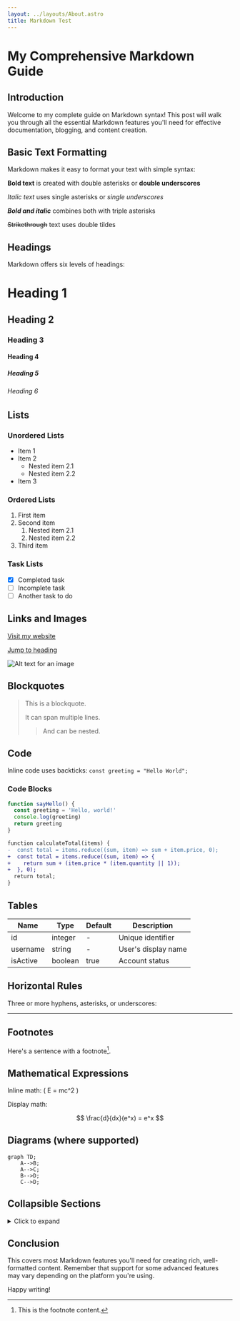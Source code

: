 ```yaml
---
layout: ../layouts/About.astro
title: Markdown Test
---
```


# My Comprehensive Markdown Guide

## Introduction

Welcome to my complete guide on Markdown syntax! This post will walk you through all the essential Markdown features you'll need for effective documentation, blogging, and content creation.

## Basic Text Formatting

Markdown makes it easy to format your text with simple syntax:

**Bold text** is created with double asterisks or **double underscores**

_Italic text_ uses single asterisks or _single underscores_

**_Bold and italic_** combines both with triple asterisks

~~Strikethrough~~ text uses double tildes

## Headings

Markdown offers six levels of headings:

# Heading 1

## Heading 2

### Heading 3

#### Heading 4

##### Heading 5

###### Heading 6

## Lists

### Unordered Lists

- Item 1
- Item 2
  - Nested item 2.1
  - Nested item 2.2
- Item 3

### Ordered Lists

1. First item
2. Second item
   1. Nested item 2.1
   2. Nested item 2.2
3. Third item

### Task Lists

- [x] Completed task
- [ ] Incomplete task
- [ ] Another task to do

## Links and Images

[Visit my website](https://example.com)

[Jump to heading](#headings)

![Alt text for an image](https://example.com/image.jpg 'Optional title')

## Blockquotes

> This is a blockquote.
>
> It can span multiple lines.
>
> > And can be nested.

## Code

Inline code uses backticks: `const greeting = "Hello World";`

### Code Blocks

```javascript
function sayHello() {
  const greeting = 'Hello, world!'
  console.log(greeting)
  return greeting
}
```

```diff
function calculateTotal(items) {
-  const total = items.reduce((sum, item) => sum + item.price, 0);
+  const total = items.reduce((sum, item) => {
+    return sum + (item.price * (item.quantity || 1));
+  }, 0);
  return total;
}
```

## Tables

| Name     | Type    | Default | Description         |
| -------- | ------- | ------- | ------------------- |
| id       | integer | -       | Unique identifier   |
| username | string  | -       | User's display name |
| isActive | boolean | true    | Account status      |

## Horizontal Rules

Three or more hyphens, asterisks, or underscores:

---

## Footnotes

Here's a sentence with a footnote[^1].

[^1]: This is the footnote content.

## Mathematical Expressions

Inline math: \( E = mc^2 \)

Display math:

$$
\frac{d}{dx}(e^x) = e^x
$$

## Diagrams (where supported)

```mermaid
graph TD;
    A-->B;
    A-->C;
    B-->D;
    C-->D;
```

## Collapsible Sections

<details>
<summary>Click to expand</summary>

This content is hidden by default but can be expanded by clicking.

</details>

## Conclusion

This covers most Markdown features you'll need for creating rich, well-formatted content. Remember that support for some advanced features may vary depending on the platform you're using.

Happy writing!
